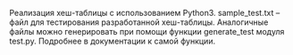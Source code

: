 Реализация хеш-таблицы с использованием Python3.
sample_test.txt – файл для тестирования разработанной хеш-таблицы. Аналогичные файлы можно генерировать при помощи функции generate_test модуля test.py. Подробнее в документации к самой функции. 
